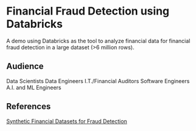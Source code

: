 # Financial Fraud Detection using Databricks
A demo using Databricks as the tool to analyze financial data for financial fraud detection in a large dataset (>6 million rows).

## Audience
Data Scientists
Data Engineers
I.T./Financial Auditors
Software Engineers
A.I. and ML Engineers

## References
<a href="https://www.kaggle.com/ntnu-testimon/paysim1/download">Synthetic Financial Datasets for Fraud Detection</a>
